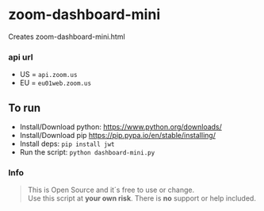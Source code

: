 # zoom-dashboard-mini
Creates zoom-dashboard-mini.html

### api url
* US = `api.zoom.us`
* EU = `eu01web.zoom.us`

## To run
* Install/Download python:
https://www.python.org/downloads/
* Install/Download pip
https://pip.pypa.io/en/stable/installing/
* Install deps:
`pip install jwt`
* Run the script:
`python dashboard-mini.py`

### Info
>This is Open Source and it´s free to use or change.\
Use this script at **your own risk**. There is **no** support or help included.
